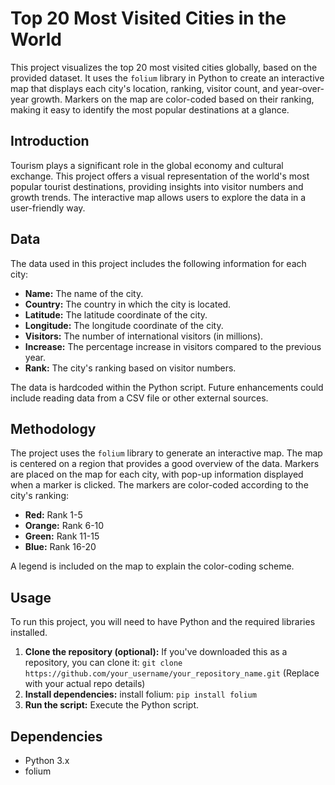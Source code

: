 # Top 20 Most Visited Cities in the World

This project visualizes the top 20 most visited cities globally, based on the provided dataset.  It uses the `folium` library in Python to create an interactive map that displays each city's location, ranking, visitor count, and year-over-year growth.  Markers on the map are color-coded based on their ranking, making it easy to identify the most popular destinations at a glance.

## Introduction

Tourism plays a significant role in the global economy and cultural exchange.  This project offers a visual representation of the world's most popular tourist destinations, providing insights into visitor numbers and growth trends. The interactive map allows users to explore the data in a user-friendly way.

## Data

The data used in this project includes the following information for each city:

* **Name:** The name of the city.
* **Country:** The country in which the city is located.
* **Latitude:** The latitude coordinate of the city.
* **Longitude:** The longitude coordinate of the city.
* **Visitors:** The number of international visitors (in millions).
* **Increase:** The percentage increase in visitors compared to the previous year.
* **Rank:** The city's ranking based on visitor numbers.

The data is hardcoded within the Python script.  Future enhancements could include reading data from a CSV file or other external sources.

## Methodology

The project uses the `folium` library to generate an interactive map.  The map is centered on a region that provides a good overview of the data.  Markers are placed on the map for each city, with pop-up information displayed when a marker is clicked.  The markers are color-coded according to the city's ranking:

* **Red:** Rank 1-5
* **Orange:** Rank 6-10
* **Green:** Rank 11-15
* **Blue:** Rank 16-20

A legend is included on the map to explain the color-coding scheme.

## Usage

To run this project, you will need to have Python and the required libraries installed.

1. **Clone the repository (optional):** If you've downloaded this as a repository, you can clone it:  `git clone https://github.com/your_username/your_repository_name.git` (Replace with your actual repo details)
2. **Install dependencies:**  install folium: `pip install folium`
3. **Run the script:** Execute the Python script.

## Dependencies

* Python 3.x
* folium
